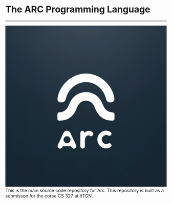 # The ARC Programming Language
---
![arc-logo](image.png)
This is the main source code repository for Arc. This repository is built as a submisson for the corse CS 327 at IITGN.